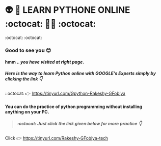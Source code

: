 


#   :alien: :seedling:  LEARN PYTHONE ONLINE  		:octocat: :man_technologist:  :octocat:
:octocat:
:octocat:

### Good to see you 	:blush:
#### hmm .. _you _have _visited__ at _right page__.
##### Here is the way to learn Python online with GOOGLE's  Experts simply by clicking the link :point_down:


>
>
::octocat: :point_right:
                         https://tinyurl.com/Gpython-Rakeshy-GFobiya




#### You can do the practice of python programming without installing anything on your PC. 

>
> 
> ##### :octocat: Just click the link given below for more practice :point_down: 
>


Click  	:point_right: 
                      https://tinyurl.com/Rakeshy-GFobiya-tech



